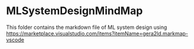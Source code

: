 # MLSystemDesignMindMap
This folder contains the markdown file of ML system design using https://marketplace.visualstudio.com/items?itemName=gera2ld.markmap-vscode

